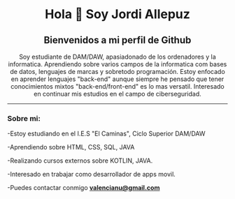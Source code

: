 <div  id="header" align="center">
    <h1 align="center">Hola &#128075 Soy Jordi Allepuz</h1>
    <h2 align="center">Bienvenidos a mi perfil de Github</h2>
    <p align="center">Soy estudiante de DAM/DAW, apasiadonado de los ordenadores y la informatica. Aprendiendo sobre varios campos 
        de la informatica com bases de datos, lenguajes de marcas y sobretodo programación. Estoy enfocado en aprender lenguajes "back-end"
        aunque siempre he pensado que tener conocimientos mixtos "back-end/front-end" es lo mas versatil. Interesado en continuar mis estudios
        en el campo de ciberseguridad. 
    </p>
</div>


---
### Sobre mi:
-Estoy estudiando en el I.E.S "El Caminas", Ciclo Superior DAM/DAW

-Aprendiendo sobre HTML, CSS, SQL, JAVA

-Realizando cursos externos sobre KOTLIN, JAVA.

-Interesado en trabajar como desarrollador de apps movil. 

-Puedes contactar conmigo **valencianu@gmail.com** 


